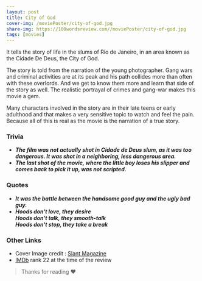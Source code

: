 ```yaml
---
layout: post
title: City of God
cover-img: /moviePoster/city-of-god.jpg
share-img: https://100wordsreview.com//moviePoster/city-of-god.jpg
tags: [movies]
---
```


It tells the story of life in the slums of Rio de Janeiro, 
in an area known as the Cidade De Deus, the City of God.

The story is told from the narration of the young photographer. 
Gang wars and criminal activities are at its peak and his path collides
more than often with these overlords. And we get to know them more and
learn that side of the story as well. The realistic portrayal of crimes 
and gang-war makes this movie a gem. 

Many characters involved in the story are in their late teens or early adulthood and that 
makes a very sensitive topic to watch and feel the pain. Because all of this is real as the movie is the narration of a true story.


### Trivia
* ***The film was not actually shot in Cidade de Deus slum, as it was too dangerous. It was shot in a neighboring, less dangerous area.***
* ***The last shot of the movie, where the little boy loses his slipper and comes back to pick it up, was not scripted.***

### Quotes
* ***It was the battle between the handsome good guy and the ugly bad guy.***
* ***Hoods don't love, they desire <br /> 
 Hoods don't talk, they smooth-talk <br /> 
 Hoods don't stop, they take a break*** 


### Other Links
* Cover Image credit : [Slant Magazine](https://www.slantmagazine.com/wp-content/uploads/2015/07/interviews_fernandomeirelles.jpg)
* [IMDb](https://www.imdb.com/title/tt0317248/) rank 22 at the time of the review



> Thanks for reading ❤
